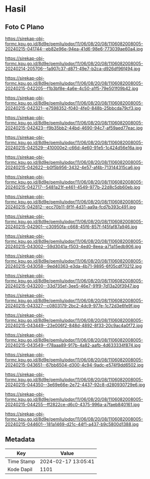 # Hasil

## Foto C Plano

https://sirekap-obj-formc.kpu.go.id/8d9e/pemilu/pdpr/11/06/08/20/08/1106082008005-20240215-041744--eb82e96e-94ea-41d6-98e6-773039ae60a4.jpg

https://sirekap-obj-formc.kpu.go.id/8d9e/pemilu/pdpr/11/06/08/20/08/1106082008005-20240214-205706--1a907c37-d871-49e7-b2ca-d926df96f494.jpg

https://sirekap-obj-formc.kpu.go.id/8d9e/pemilu/pdpr/11/06/08/20/08/1106082008005-20240215-042205--f1b3bf8e-4a6e-4c50-a1f5-79e501f09b42.jpg

https://sirekap-obj-formc.kpu.go.id/8d9e/pemilu/pdpr/11/06/08/20/08/1106082008005-20240215-042321--e7598352-f040-4fe0-848b-25bbcda79cf3.jpg

https://sirekap-obj-formc.kpu.go.id/8d9e/pemilu/pdpr/11/06/08/20/08/1106082008005-20240215-042423--f9b35bb2-44bd-4690-94c7-af59aed77eac.jpg

https://sirekap-obj-formc.kpu.go.id/8d9e/pemilu/pdpr/11/06/08/20/08/1106082008005-20240215-042529--410000e2-c66d-4e60-91e5-1c424d56e16a.jpg

https://sirekap-obj-formc.kpu.go.id/8d9e/pemilu/pdpr/11/06/08/20/08/1106082008005-20240215-042622--b0f5b956-3432-4e57-af4b-713144315ca6.jpg

https://sirekap-obj-formc.kpu.go.id/8d9e/pemilu/pdpr/11/06/08/20/08/1106082008005-20240215-042717--5481a21f-e461-4549-977b-22d8c5db60eb.jpg

https://sirekap-obj-formc.kpu.go.id/8d9e/pemilu/pdpr/11/06/08/20/08/1106082008005-20240215-042812--ecc70b11-8f1f-4d31-aa9a-fcd7b393c491.jpg

https://sirekap-obj-formc.kpu.go.id/8d9e/pemilu/pdpr/11/06/08/20/08/1106082008005-20240215-042901--c30950fa-c668-45f6-857f-f45faf87a946.jpg

https://sirekap-obj-formc.kpu.go.id/8d9e/pemilu/pdpr/11/06/08/20/08/1106082008005-20240215-043002--59d3041a-f503-4ed0-8eea-a71a15edb906.jpg

https://sirekap-obj-formc.kpu.go.id/8d9e/pemilu/pdpr/11/06/08/20/08/1106082008005-20240215-043058--9ed40363-e3da-4b71-9895-6f05cdf70212.jpg

https://sirekap-obj-formc.kpu.go.id/8d9e/pemilu/pdpr/11/06/08/20/08/1106082008005-20240215-043200--33d735ef-3ee5-46e7-91f9-7d13a20f3947.jpg

https://sirekap-obj-formc.kpu.go.id/8d9e/pemilu/pdpr/11/06/08/20/08/1106082008005-20240215-043327--c0803179-2bc2-4dc9-977e-1c72d3e6fe9f.jpg

https://sirekap-obj-formc.kpu.go.id/8d9e/pemilu/pdpr/11/06/08/20/08/1106082008005-20240215-043449--23e006f2-848d-4892-8f33-20c9ac4a0f72.jpg

https://sirekap-obj-formc.kpu.go.id/8d9e/pemilu/pdpr/11/06/08/20/08/1106082008005-20240215-043549--f78aaa89-917b-4a82-aafb-4d633334f874.jpg

https://sirekap-obj-formc.kpu.go.id/8d9e/pemilu/pdpr/11/06/08/20/08/1106082008005-20240215-043651--67bb6504-d300-4c94-9adc-e574f9dd6502.jpg

https://sirekap-obj-formc.kpu.go.id/8d9e/pemilu/pdpr/11/06/08/20/08/1106082008005-20240215-044350--3e69e66e-2e72-4437-92c8-d280930729e6.jpg

https://sirekap-obj-formc.kpu.go.id/8d9e/pemilu/pdpr/11/06/08/20/08/1106082008005-20240215-044255--ff2822ce-d6c0-4375-996a-a7faeb840161.jpg

https://sirekap-obj-formc.kpu.go.id/8d9e/pemilu/pdpr/11/06/08/20/08/1106082008005-20240215-044601--181a1469-d21c-44f1-a437-b9c5800d1388.jpg


## Metadata

| Key        | Value               |
| ---------- | ------------------- |
| Time Stamp | 2024-02-17 13:05:41 |
| Kode Dapil | 1101                |



